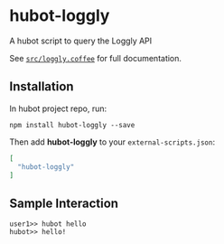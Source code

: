 # hubot-loggly

A hubot script to query the Loggly API

See [`src/loggly.coffee`](src/loggly.coffee) for full documentation.

## Installation

In hubot project repo, run:

`npm install hubot-loggly --save`

Then add **hubot-loggly** to your `external-scripts.json`:

```json
[
  "hubot-loggly"
]
```

## Sample Interaction

```
user1>> hubot hello
hubot>> hello!
```
